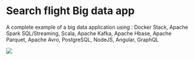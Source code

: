 # Search flight Big data app

A complete example of a big data application using : Docker Stack, Apache Spark SQL/Streaming, Scala, Apache Kafka, Apache Hbase, Apache Parquet, Apache Avro, PostgreSQL, NodeJS, Angular, GraphQL

<img src='https://image.ibb.co/jLdQ7w/flightinfo_1.png'/>
